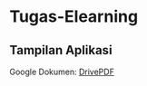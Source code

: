 # Tugas-Elearning
## Tampilan Aplikasi
Google Dokumen: [DrivePDF](https://drive.google.com/drive/folders/1lZYodNOaOG2uGFGM1GhIQTn_2tejjPvX)

